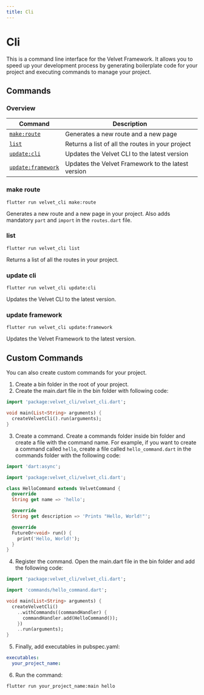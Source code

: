 ```yaml
---
title: Cli
---
```


# Cli

This is a command line interface for the Velvet Framework. It allows you to speed up your development process by generating boilerplate code for your project and executing commands to manage your project.

## Commands

### Overview

| Command                                 | Description                                        |
| --------------------------------------- | -------------------------------------------------- |
| [`make:route`](#make-route)             | Generates a new route and a new page               |
| [`list`](#list)                         | Returns a list of all the routes in your project   |
| [`update:cli`](#update-cli)             | Updates the Velvet CLI to the latest version       |
| [`update:framework`](#update-framework) | Updates the Velvet Framework to the latest version |

### make route

```shell
flutter run velvet_cli make:route
```

Generates a new route and a new page in your project.
Also adds mandatory `part` and `import` in the `routes.dart` file.

### list

```shell
flutter run velvet_cli list
```

Returns a list of all the routes in your project.

### update cli
    
```shell
flutter run velvet_cli update:cli
```

Updates the Velvet CLI to the latest version.

### update framework

```shell
flutter run velvet_cli update:framework
```

Updates the Velvet Framework to the latest version.

## Custom Commands

You can also create custom commands for your project.

1. Create a bin folder in the root of your project.
2. Create the main.dart file in the bin folder with following code:

```dart
import 'package:velvet_cli/velvet_cli.dart';

void main(List<String> arguments) {
  createVelvetCli().run(arguments);
}
```
3. Create a command. Create a commands folder inside bin folder and create a file with the command name. For example, if you want to create a command called `hello`, create a file called `hello_command.dart` in the commands folder with the following code:

```dart
import 'dart:async';

import 'package:velvet_cli/velvet_cli.dart';

class HelloCommand extends VelvetCommand {
  @override
  String get name => 'hello';

  @override
  String get description => 'Prints "Hello, World!"';

  @override
  FutureOr<void> run() {
    print('Hello, World!');
  }
}
```

4. Register the command. Open the main.dart file in the bin folder and add the following code:

```dart
import 'package:velvet_cli/velvet_cli.dart';

import 'commands/hello_command.dart';

void main(List<String> arguments) {
  createVelvetCli()
    ..withCommands((commandHandler) {
      commandHandler.add(HelloCommand());
    })
    ..run(arguments);
}
```

5. Finally, add executables in pubspec.yaml:

```yaml
executables:
  your_project_name:
```

6. Run the command:

```shell
flutter run your_project_name:main hello
```
